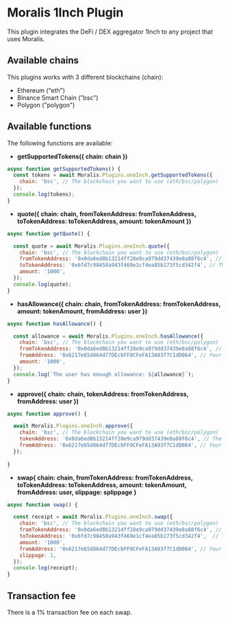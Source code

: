 # Moralis 1Inch Plugin

This plugin integrates the DeFi / DEX aggregator 1Inch to any project that uses Moralis.

## Available chains

This plugins works with 3 different blockchains (chain):

- Ethereum ("eth")
- Binance Smart Chain ("bsc")
- Polygon ("polygon")

## Available functions

The following functions are available:


- **getSupportedTokens({ chain: chain })**

```js
async function getSupportedTokens() {
  const tokens = await Moralis.Plugins.oneInch.getSupportedTokens({
    chain: 'bsc', // The blockchain you want to use (eth/bsc/polygon)
  });
  console.log(tokens);
}
```

- **quote({
  chain: chain,
  fromTokenAddress: fromTokenAddress,
  toTokenAddress: toTokenAddress,
  amount: tokenAmount
  })**

```js
async function getQuote() {

  const quote = await Moralis.Plugins.oneInch.quote({
    chain: 'bsc', // The blockchain you want to use (eth/bsc/polygon)
    fromTokenAddress: '0x0da6ed8b13214ff28e9ca979dd37439e8a88f6c4', // The token you want to swap
    toTokenAddress: '0x6fd7c98458a943f469e1cf4ea85b173f5cd342f4', // The token you want to receive
    amount: '1000',
  });
  console.log(quote);
}
```

- **hasAllowance({
  chain: chain,
  fromTokenAddress: fromTokenAddress,
  amount: tokenAmount,
  fromAddress: user
  })**

```js
async function hasAllowance() {

  const allowance = await Moralis.Plugins.oneInch.hasAllowance({
    chain: 'bsc', // The blockchain you want to use (eth/bsc/polygon)
    fromTokenAddress: '0x0da6ed8b13214ff28e9ca979dd37439e8a88f6c4', // The token you want to swap
    fromAddress: '0x6217e65d864d77DEcbFF0CFeFA13A93f7C1dD064', // Your wallet address
    amount: '1000',
  });
  console.log(`The user has enough allowance: ${allowance}`);
}
```

- **approve({
  chain: chain,
  tokenAddress: fromTokenAddress,
  fromAddress: user
  })**

```js
async function approve() {

  await Moralis.Plugins.oneInch.approve({
    chain: 'bsc', // The blockchain you want to use (eth/bsc/polygon)
    tokenAddress: '0x0da6ed8b13214ff28e9ca979dd37439e8a88f6c4', // The token you want to swap
    fromAddress: '0x6217e65d864d77DEcbFF0CFeFA13A93f7C1dD064', // Your wallet address
  });
  
}
```

- **swap{
  chain: chain,
  fromTokenAddress: fromTokenAddress,
  toTokenAddress: toTokenAddress,
  amount: tokenAmount,
  fromAddress: user,
  slippage: splippage
  }**

```js
async function swap() {

  const receipt = await Moralis.Plugins.oneInch.swap({
    chain: 'bsc', // The blockchain you want to use (eth/bsc/polygon)
    fromTokenAddress: '0x0da6ed8b13214ff28e9ca979dd37439e8a88f6c4', // The token you want to swap
    toTokenAddress: '0x6fd7c98458a943f469e1cf4ea85b173f5cd342f4',  // The token you want to receive
    amount: '1000',
    fromAddress: '0x6217e65d864d77DEcbFF0CFeFA13A93f7C1dD064', // Your wallet address
    slippage: 1,
  });
  console.log(receipt);
}
```

## Transaction fee

There is a 1% transaction fee on each swap.
